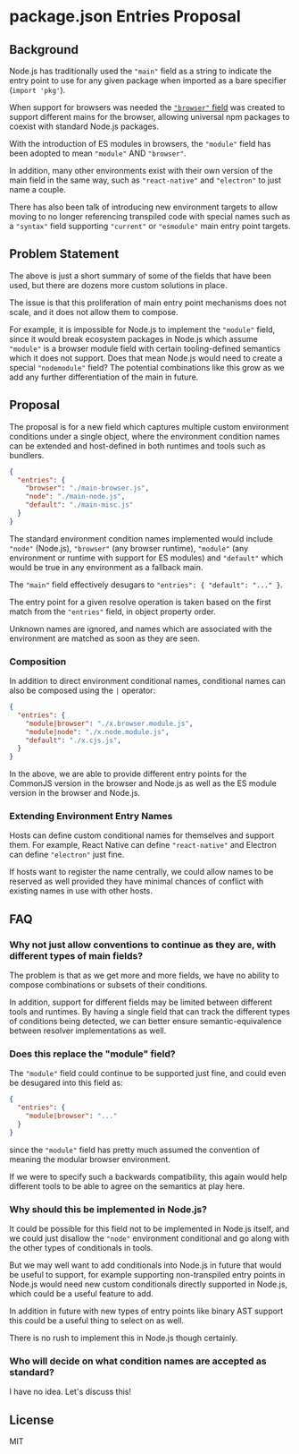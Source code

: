 # package.json Entries Proposal

## Background

Node.js has traditionally used the `"main"` field as a string to indicate the entry point to use for any given package
when imported as a bare specifier (`import 'pkg'`).

When support for browsers was needed the [`"browser"` field](https://github.com/defunctzombie/package-browser-field-spec) was created to support different mains for the browser, allowing universal npm packages to coexist with standard Node.js packages.

With the introduction of ES modules in browsers, the `"module"` field has been adopted to mean `"module"` AND `"browser"`.

In addition, many other environments exist with their own version of the main field in the same way, such as `"react-native"` and `"electron"` to just name a couple.

There has also been talk of introducing new environment targets to allow moving to no longer referencing transpiled code with special names such as a `"syntax"` field supporting `"current"` or `"esmodule"` main entry point targets.

## Problem Statement

The above is just a short summary of some of the fields that have been used, but there are dozens more custom solutions in place.

The issue is that this proliferation of main entry point mechanisms does not scale, and it does not allow them to compose.

For example, it is impossible for Node.js to implement the `"module"` field, since it would break ecosystem packages in Node.js
which assume `"module"` is a browser module field with certain tooling-defined semantics which it does not support. Does that mean Node.js would need to create a special `"nodemodule"` field? The potential combinations like this grow as we add any further differentiation of the main in future.

## Proposal

The proposal is for a new field which captures multiple custom environment conditions under a single object, where the environment
condition names can be extended and host-defined in both runtimes and tools such as bundlers.

```json
{
  "entries": {
    "browser": "./main-browser.js",
    "node": "./main-node.js",
    "default": "./main-misc.js"
  }
}
```

The standard environment condition names implemented would include `"node"` (Node.js), `"browser"` (any browser runtime), `"module"` (any environment or runtime with support for ES modules) and `"default"` which would be true in any environment as a fallback main.

The `"main"` field effectively desugars to `"entries": { "default": "..." }`.

The entry point for a given resolve operation is taken based on the first match from the `"entries"` field, in object property order.

Unknown names are ignored, and names which are associated with the environment are matched as soon as they are seen.

### Composition

In addition to direct environment conditional names, conditional names can also be composed using the `|` operator:

```json
{
  "entries": {
    "module|browser": "./x.browser.module.js",
    "module|node": "./x.node.module.js",
    "default": "./x.cjs.js",
  }
}
```

In the above, we are able to provide different entry points for the CommonJS version in the browser and Node.js as well as the ES module version in the browser and Node.js.

### Extending Environment Entry Names

Hosts can define custom conditional names for themselves and support them. For example, React Native can define `"react-native"` and Electron can define `"electron"` just fine.

If hosts want to register the name centrally, we could allow names to be reserved as well provided they have minimal chances of conflict with existing names in use with other hosts.

## FAQ

### Why not just allow conventions to continue as they are, with different types of main fields?

The problem is that as we get more and more fields, we have no ability to compose combinations or subsets of their conditions.

In addition, support for different fields may be limited between different tools and runtimes. By having a single field that can track
the different types of conditions being detected, we can better ensure semantic-equivalence between resolver implementations as well.

### Does this replace the "module" field?

The `"module"` field could continue to be supported just fine, and could even be desugared into this field as:

```json
{
  "entries": {
    "module|browser": "..."
  }
}
```

since the `"module"` field has pretty much assumed the convention of meaning the modular browser environment.

If we were to specify such a backwards compatibility, this again would help different tools to be able to agree on the semantics at play here.

### Why should this be implemented in Node.js?

It could be possible for this field not to be implemented in Node.js itself, and we could just disallow the `"node"` environment conditional and go along with the other types of conditionals in tools.

But we may well want to add conditionals into Node.js in future that would be useful to support, for example supporting non-transpiled entry points in Node.js would need new custom conditionals directly supported in Node.js, which could be a useful feature to add.

In addition in future with new types of entry points like binary AST support this could be a useful thing to select on as well.

There is no rush to implement this in Node.js though certainly.

### Who will decide on what condition names are accepted as standard?

I have no idea. Let's discuss this!

## License

MIT